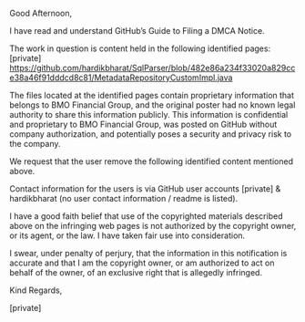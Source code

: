 Good Afternoon,

I have read and understand GitHub’s Guide to Filing a DMCA Notice.

The work in question is content held in the following identified pages:  
[private]   
https://github.com/hardikbharat/SqlParser/blob/482e86a234f33020a829cce38a46f91dddcd8c81/MetadataRepositoryCustomImpl.java

The files located at the identified pages contain proprietary information that belongs to BMO Financial Group, and the original poster had no known legal authority to share this information publicly. This information is confidential and proprietary to BMO Financial Group, was posted on GitHub without company authorization, and potentially poses a security and privacy risk to the company.

We request that the user remove the following identified content mentioned above.

Contact information for the users is via GitHub user accounts [private] & hardikbharat (no user contact information / readme is listed).

I have a good faith belief that use of the copyrighted materials described above on the infringing web pages is not authorized by the copyright owner, or its agent, or the law. I have taken fair use into consideration.

I swear, under penalty of perjury, that the information in this notification is accurate and that I am the copyright owner, or am authorized to act on behalf of the owner, of an exclusive right that is allegedly infringed.

Kind Regards,

[private]

